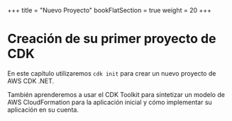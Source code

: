 +++
title = "Nuevo Proyecto"
bookFlatSection = true
weight = 20
+++

# Creación de su primer proyecto de CDK

En este capítulo utilizaremos `cdk init` para crear un nuevo proyecto de AWS CDK .NET.

También aprenderemos a usar el CDK Toolkit para sintetizar un modelo de AWS CloudFormation para la aplicación inicial y cómo implementar su aplicación en su cuenta.
